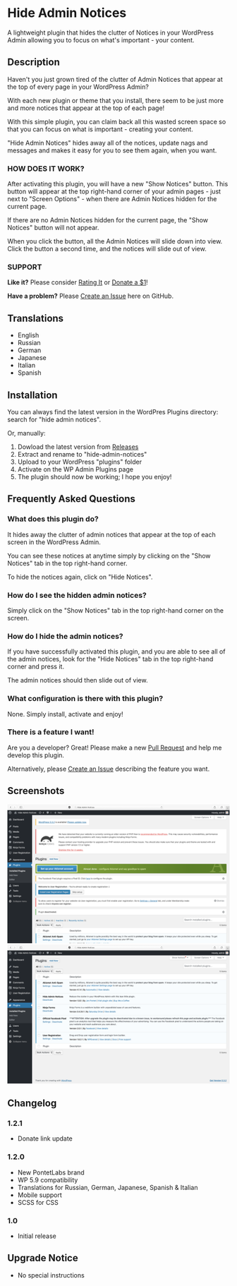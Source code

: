 # Hide Admin Notices

A lightweight plugin that hides the clutter of Notices in your WordPress Admin allowing you to focus on what's important - your content.

## Description

Haven't you just grown tired of the clutter of Admin Notices that appear at the top of every page in your WordPress Admin?

With each new plugin or theme that you install, there seem to be just more and more notices that appear at the top of each page! 

With this simple plugin, you can claim back all this wasted screen space so that you can focus on what is important - creating your content.

"Hide Admin Notices" hides away all of the notices, update nags and messages and makes it easy for you to see them again, when you want.

### HOW DOES IT WORK?

After activating this plugin, you will have a new "Show Notices" button. This button will appear at the top right-hand corner 
of your admin pages - just next to "Screen Options" - when there are Admin Notices hidden for the current page.

If there are no Admin Notices hidden for the current page, the "Show Notices" button will not appear.

When you click the button, all the Admin Notices will slide down into view. Click the button a second time, and the notices will slide out of view.

### SUPPORT

**Like it?** Please consider [Rating It](https://wordpress.org/support/plugin/hide-admin-notices/reviews/?filter=5) or [Donate a $1](https://www.buymeacoffee.com/pontetlabs)!

**Have a problem?** Please [Create an Issue](https://github.com/jonpontet/hide-admin-notices/issues/new/choose) here on GitHub. 


## Translations

* English
* Russian
* German
* Japanese
* Italian
* Spanish

## Installation

You can always find the latest version in the WordPres Plugins directory: search for "hide admin notices".

Or, manually:
1. Dowload the latest version from [Releases](https://github.com/jonpontet/hide-admin-notices/releases)
2. Extract and rename to "hide-admin-notices"
3. Upload to your WordPress "plugins" folder
4. Activate on the WP Admin Plugins page
5. The plugin should now be working; I hope you enjoy!

## Frequently Asked Questions

### What does this plugin do?

It hides away the clutter of admin notices that appear at the top of each screen in the WordPress Admin.

You can see these notices at anytime simply by clicking on the "Show Notices" tab in the top right-hand corner.

To hide the notices again, click on "Hide Notices".

### How do I see the hidden admin notices?

Simply click on the "Show Notices" tab in the top right-hand corner on the screen.

### How do I hide the admin notices?

If you have successfully activated this plugin, and you are able to see all of the admin notices, look for the "Hide Notices" tab in the top right-hand corner and press it.

The admin notices should then slide out of view.

### What configuration is there with this plugin?

None. Simply install, activate and enjoy!

### There is a feature I want!

Are you a developer? Great! Please make a new [Pull Request](https://github.com/jonpontet/hide-admin-notices/compare) and help me develop this plugin.

Alternatively, please [Create an Issue](https://github.com/jonpontet/hide-admin-notices/issues/new/choose) describing the feature you want.

## Screenshots

![Does your WordPress Admin look like this mess?](https://github.com/jonpontet/hide-admin-notices/blob/master/.github/screenshot-1.png)
![Activate this plugin and you will tidy-up the mess!](https://github.com/jonpontet/hide-admin-notices/blob/master/.github/screenshot-2.png)

## Changelog

### 1.2.1
* Donate link update

### 1.2.0
* New PontetLabs brand
* WP 5.9 compatibility
* Translations for Russian, German, Japanese, Spanish & Italian
* Mobile support
* SCSS for CSS

### 1.0
* Initial release

## Upgrade Notice
* No special instructions
